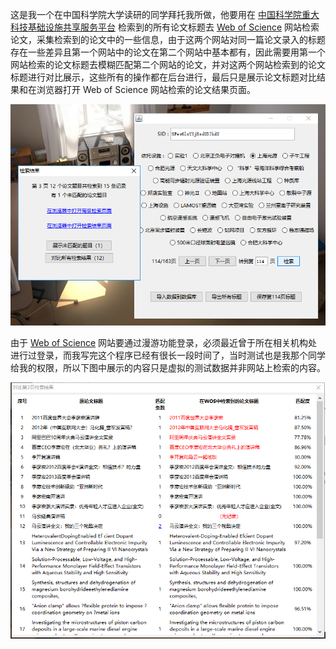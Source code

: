 这是我一个在中国科学院大学读研的同学拜托我所做，他要用在 [中国科学院重大科技基础设施共享服务平台](http://lssf.cas.cn/cgjs_lb.jsp) 检索到的所有论文标题去 [Web of Science](http://www.isiknowledge.com) 网站检索论文，采集检索到的论文中的一些信息，由于这两个网站对同一篇论文录入的标题存在一些差异且第一个网站中的论文在第二个网站中基本都有，因此需要用第一个网站检索的论文标题去模糊匹配第二个网站的论文，并对这两个网站检索到的论文标题进行对比展示，这些所有的操作都在后台进行，最后只是展示论文标题对比结果和在浏览器打开 Web of Science 网站检索的论文结果页面。

![ScreenShot](res/screenshot/search-result.png)

由于 [Web of Science](http://www.isiknowledge.com) 网站要通过漫游功能登录，必须最近曾于所在相关机构处进行过登录，而我写完这个程序已经有很长一段时间了，当时测试也是我那个同学给我的权限，所以下图中展示的内容只是虚拟的测试数据并非网站上检索的内容。

![ScreenShot](res/screenshot/search-matched.png)
